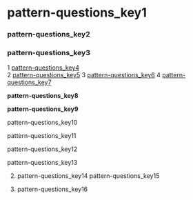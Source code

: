 # pattern-questions_key1
### pattern-questions_key2
### pattern-questions_key3
1 [pattern-questions_key4](https://youtu.be/gAbYofLr4kc)  
2 [pattern-questions_key5](https://youtu.be/EDyR_TY_OiU)
3 [pattern-questions_key6](https://youtu.be/IW2XfKCVCSE)
4 [pattern-questions_key7](https://youtu.be/SmbOlfmoRIQ)


**pattern-questions_key8**
 
**pattern-questions_key9**

pattern-questions_key10

pattern-questions_key11

pattern-questions_key12

pattern-questions_key13

2. pattern-questions_key14
pattern-questions_key15
    
3. pattern-questions_key16
